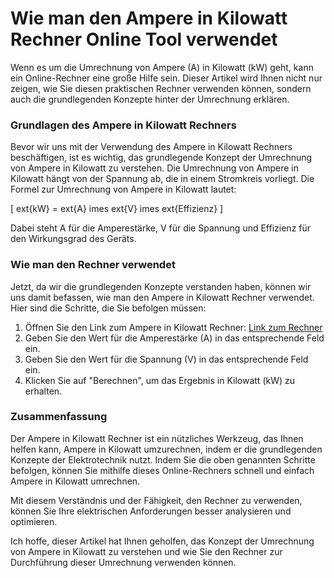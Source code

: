 Wie man den Ampere in Kilowatt Rechner Online Tool verwendet
============================================================

Wenn es um die Umrechnung von Ampere (A) in Kilowatt (kW) geht, kann ein Online-Rechner eine große Hilfe sein. Dieser Artikel wird Ihnen nicht nur zeigen, wie Sie diesen praktischen Rechner verwenden können, sondern auch die grundlegenden Konzepte hinter der Umrechnung erklären.

### Grundlagen des Ampere in Kilowatt Rechners

Bevor wir uns mit der Verwendung des Ampere in Kilowatt Rechners beschäftigen, ist es wichtig, das grundlegende Konzept der Umrechnung von Ampere in Kilowatt zu verstehen. Die Umrechnung von Ampere in Kilowatt hängt von der Spannung ab, die in einem Stromkreis vorliegt. Die Formel zur Umrechnung von Ampere in Kilowatt lautet:

\[ ext{kW} = ext{A} imes ext{V} imes ext{Effizienz} \]

Dabei steht A für die Amperestärke, V für die Spannung und Effizienz für den Wirkungsgrad des Geräts.

### Wie man den Rechner verwendet

Jetzt, da wir die grundlegenden Konzepte verstanden haben, können wir uns damit befassen, wie man den Ampere in Kilowatt Rechner verwendet. Hier sind die Schritte, die Sie befolgen müssen:

1. Öffnen Sie den Link zum Ampere in Kilowatt Rechner: [Link zum Rechner](https://www.onlinecalculatorsfree.com/de/tools/amps-to-kilowatts-calculator.html)
2. Geben Sie den Wert für die Amperestärke (A) in das entsprechende Feld ein.
3. Geben Sie den Wert für die Spannung (V) in das entsprechende Feld ein.
4. Klicken Sie auf "Berechnen", um das Ergebnis in Kilowatt (kW) zu erhalten.

### Zusammenfassung

Der Ampere in Kilowatt Rechner ist ein nützliches Werkzeug, das Ihnen helfen kann, Ampere in Kilowatt umzurechnen, indem er die grundlegenden Konzepte der Elektrotechnik nutzt. Indem Sie die oben genannten Schritte befolgen, können Sie mithilfe dieses Online-Rechners schnell und einfach Ampere in Kilowatt umrechnen.

Mit diesem Verständnis und der Fähigkeit, den Rechner zu verwenden, können Sie Ihre elektrischen Anforderungen besser analysieren und optimieren.

Ich hoffe, dieser Artikel hat Ihnen geholfen, das Konzept der Umrechnung von Ampere in Kilowatt zu verstehen und wie Sie den Rechner zur Durchführung dieser Umrechnung verwenden können.
